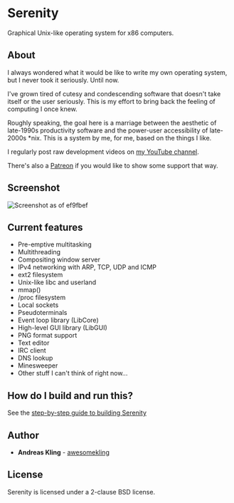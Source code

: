 # Serenity

Graphical Unix-like operating system for x86 computers.

## About

I always wondered what it would be like to write my own operating system, but I never took it seriously. Until now.

I've grown tired of cutesy and condescending software that doesn't take itself or the user seriously. This is my effort to bring back the feeling of computing I once knew.

Roughly speaking, the goal here is a marriage between the aesthetic of late-1990s productivity software and the power-user accessibility of late-2000s \*nix. This is a system by me, for me, based on the things I like.

I regularly post raw development videos on [my YouTube channel](https://www.youtube.com/channel/UC3ts8coMP645hZw9JSD3pqQ).

There's also a [Patreon](https://www.patreon.com/serenityos) if you would like to show some support that way.

## Screenshot

![Screenshot as of ef9fbef](https://raw.githubusercontent.com/awesomekling/serenity/master/Meta/screenshot-ef9fbef.png)

## Current features

* Pre-emptive multitasking
* Multithreading
* Compositing window server
* IPv4 networking with ARP, TCP, UDP and ICMP
* ext2 filesystem
* Unix-like libc and userland
* mmap()
* /proc filesystem
* Local sockets
* Pseudoterminals
* Event loop library (LibCore)
* High-level GUI library (LibGUI)
* PNG format support
* Text editor
* IRC client
* DNS lookup
* Minesweeper
* Other stuff I can't think of right now...

## How do I build and run this?

See the [step-by-step guide to building Serenity](https://github.com/awesomekling/serenity/blob/master/Meta/BuildInstructions.md)

## Author

* **Andreas Kling** - [awesomekling](https://github.com/awesomekling)

## License

Serenity is licensed under a 2-clause BSD license.
